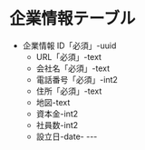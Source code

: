 # 企業情報テーブル

- 企業情報 ID「必須」-uuid
  - URL「必須」-text
  - 会社名「必須」-text
  - 電話番号「必須」-int2
  - 住所「必須」-text
  - 地図-text
  - 資本金-int2
  - 社員数-int2
  - 設立日-date- ---
